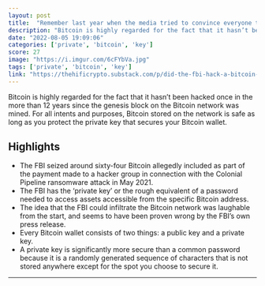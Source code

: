 ```yaml
---
layout: post
title:  "Remember last year when the media tried to convince everyone that the FBI had hacked a Bitcoin private key? Total FUD."
description: "Bitcoin is highly regarded for the fact that it hasn’t been hacked once in the more than 12 years since the genesis block on the Bitcoin network was mined. For all intents and purposes, Bitcoin stored on the network is safe as long as you protect the private key that secures your Bitcoin wallet."
date: "2022-08-05 19:09:06"
categories: ['private', 'bitcoin', 'key']
score: 27
image: "https://i.imgur.com/6cFYbVa.jpg"
tags: ['private', 'bitcoin', 'key']
link: "https://thehificrypto.substack.com/p/did-the-fbi-hack-a-bitcoin-wallet"
---
```


Bitcoin is highly regarded for the fact that it hasn’t been hacked once in the more than 12 years since the genesis block on the Bitcoin network was mined. For all intents and purposes, Bitcoin stored on the network is safe as long as you protect the private key that secures your Bitcoin wallet.

## Highlights

- The FBI seized around sixty-four Bitcoin allegedly included as part of the payment made to a hacker group in connection with the Colonial Pipeline ransomware attack in May 2021.
- The FBI has the ‘private key’ or the rough equivalent of a password needed to access assets accessible from the specific Bitcoin address.
- The idea that the FBI could infiltrate the Bitcoin network was laughable from the start, and seems to have been proven wrong by the FBI’s own press release.
- Every Bitcoin wallet consists of two things: a public key and a private key.
- A private key is significantly more secure than a common password because it is a randomly generated sequence of characters that is not stored anywhere except for the spot you choose to secure it.

---
